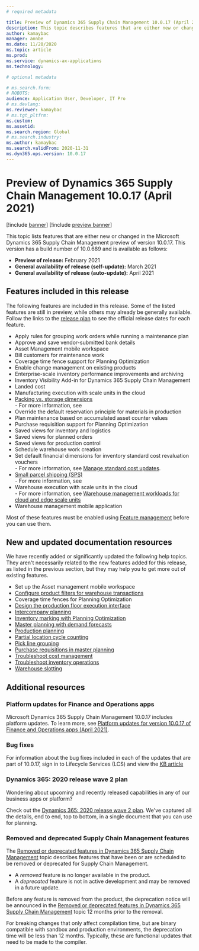 ```yaml
---
# required metadata

title: Preview of Dynamics 365 Supply Chain Management 10.0.17 (April 2021) 
description: This topic describes features that are either new or changed in Dynamics 365 Supply Chain Management 10.0.17. 
author: kamaybac
manager: annbe
ms.date: 11/20/2020
ms.topic: article
ms.prod: 
ms.service: dynamics-ax-applications
ms.technology: 

# optional metadata

# ms.search.form: 
# ROBOTS: 
audience: Application User, Developer, IT Pro
# ms.devlang: 
ms.reviewer: kamaybac
# ms.tgt_pltfrm: 
ms.custom: 
ms.assetid: 
ms.search.region: Global
# ms.search.industry: 
ms.author: kamaybac
ms.search.validFrom: 2020-11-31 
ms.dyn365.ops.version: 10.0.17
---
```


# Preview of Dynamics 365 Supply Chain Management 10.0.17 (April 2021)

[!include [banner](../includes/banner.md)]
[!include [preview banner](../includes/preview-banner.md)]

This topic lists features that are either new or changed in the Microsoft Dynamics 365 Supply Chain Management preview of version 10.0.17. This version has a build number of 10.0.689 <!--KFM: Update to final build number --> and is available as follows:

- **Preview of release:** February 2021
- **General availability of release (self-update):** March 2021
- **General availability of release (auto-update):** April 2021

## Features included in this release

The following features are included in this release. Some of the listed features are still in preview, while others may already be generally available. Follow the links to the [release plan](https://docs.microsoft.com/dynamics365-release-plan/2020wave2/finance-operations/dynamics365-supply-chain-management/planned-features) to see the official release dates for each feature.

- Apply rules for grouping work orders while running a maintenance plan
- Approve and save vendor-submitted bank details
- Asset Management mobile workspace
- Bill customers for maintenance work
- Coverage time fence support for Planning Optimization
- Enable change management on existing products
- Enterprise-scale inventory performance improvements and archiving <!-- KFM: New feature from Sherry. Probably not in current RP publish -->
- Inventory Visibility Add-in for Dynamics 365 Supply Chain Management <!--KFM: Announced for November, which was public preview. We have a new topic about how to configure it, so maybe move this down to the next section with a link to that new topic, if it's ready. -->
- Landed cost
- Manufacturing execution with scale units in the cloud
- [Packing vs. storage dimensions](https://docs.microsoft.com/dynamics365-release-plan/2019wave2/dynamics365-supply-chain-management/packing-vs.-storage-dimensions)<br> - For more information, see <!--KFM: Add new topic link -->
- Override the default reservation principle for materials in production <!--KFM: Release plan -->
- Plan maintenance based on accumulated asset counter values
- Purchase requisition support for Planning Optimization
- Saved views for inventory and logistics
- Saved views for planned orders
- Saved views for production control
- Schedule warehouse work creation
- Set default financial dimensions for inventory standard cost revaluation vouchers <br> - For more information, see [Manage standard cost updates](../cost-management/manage-standard-cost-updates.md).
- [Small parcel shipping (SPS)](https://docs.microsoft.com/dynamics365-release-plan/2019wave2/dynamics365-supply-chain-management/small-package-shipping-sps)<br> - For more information, see <!--KFM: Add new topic link -->
- Warehouse execution with scale units in the cloud<br> - For more information, see [Warehouse management workloads for cloud and edge scale units](../cloud-edge/cloud-edge-workload-warehousing.md)  <!--KFM: Add second help link to new "Warehouse orders for cloud and edge scale units" topic -->
- Warehouse management mobile application

Most of these features must be enabled using [Feature management](../../fin-ops-core/fin-ops/get-started/feature-management/feature-management-overview.md) before you can use them.

## New and updated documentation resources

We have recently added or significantly updated the following help topics. They aren't necessarily related to the new features added for this release, as listed in the previous section, but they may help you to get more out of existing features.

- Set up the Asset management mobile workspace <!--KFM: Add new topic link, set-up-asset-management-mobile.md  -->
- [Configure product filters for warehouse transactions](../warehousing/filters-and-filter-codes.md)
- Coverage time fences for Planning Optimization <!--KFM: Add new topic link, Rytt -->
- [Design the production floor execution interface](../production-control/production-floor-execution-tabs.md)
- [Intercompany planning](../master-planning/planning-optimization/Intercompany-planning.md)
- [Inventory marking with Planning Optimization](../master-planning/planning-optimization/marking.md)
- [Master planning with demand forecasts](../master-planning/planning-optimization/demand-forecast.md)
- [Production planning](../master-planning/planning-optimization/production-planning.md) <!--KFM: Remember to add YouTube link to this topic -->
- [Partial location cycle counting](../warehousing/partial-location-cycle-counting.md)
- [Pick line grouping](../warehousing/pick-line-grouping.md)
- [Purchase requisitions in master planning](../master-planning/planning-optimization/purchase-requisitions.md)
- [Troubleshoot cost management](../cost-management/troubleshoot-costmanagement.md)
- [Troubleshoot inventory operations](../inventory/troubleshoot-inventory-operations.md)
- [Warehouse slotting](../warehousing/warehouse-slotting.md)

## Additional resources

### Platform updates for Finance and Operations apps

Microsoft Dynamics 365 Supply Chain Management 10.0.17 includes platform updates. To learn more, see [Platform updates for version 10.0.17 of Finance and Operations apps (April 2021)](../../fin-ops-core/dev-itpro/get-started/whats-new-platform-updates-10-0-17.md). <!--KFM: Confirm platform link -->

### Bug fixes

For information about the bug fixes included in each of the updates that are part of 10.0.17, sign in to Lifecycle Services (LCS) and view the [KB article](https://fix.lcs.dynamics.com/Issue/Details?bugId=528995&dbType=3&qc=267a545fabd24e111868bedc16716f5713a785ed096cdb6209526f41631e41db)<!--KFM: Get new KB link -->

### Dynamics 365: 2020 release wave 2 plan

Wondering about upcoming and recently released capabilities in any of our business apps or platform?

Check out the [Dynamics 365: 2020 release wave 2 plan](https://docs.microsoft.com/dynamics365-release-plan/2020wave2/index). We've captured all the details, end to end, top to bottom, in a single document that you can use for planning.

### Removed and deprecated Supply Chain Management features

The [Removed or deprecated features in Dynamics 365 Supply Chain Management](removed-deprecated-features-scm-updates.md) topic describes features that have been or are scheduled to be removed or deprecated for Supply Chain Management.

- A *removed* feature is no longer available in the product.
- A *deprecated* feature is not in active development and may be removed in a future update.

Before any feature is removed from the product, the deprecation notice will be announced in the [Removed or deprecated features in Dynamics 365 Supply Chain Management](removed-deprecated-features-scm-updates.md) topic 12 months prior to the removal.

For breaking changes that only affect compilation time, but are binary compatible with sandbox and production environments, the deprecation time will be less than 12 months. Typically, these are functional updates that need to be made to the compiler.
